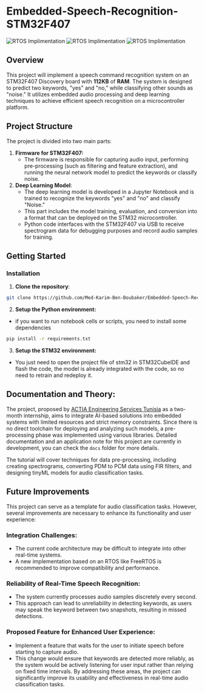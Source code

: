 # Embedded-Speech-Recognition-STM32F407


![RTOS Implimentation](https://img.shields.io/badge/RTOS_Implimentation-In_Progress-orange)
![RTOS Implimentation](https://img.shields.io/badge/license-MIT-green)
![RTOS Implimentation](https://img.shields.io/badge/Version-v1.0.0-blue)
## Overview

This project will implement a speech command recognition system on an STM32F407 Discovery board with **112KB** of **RAM**. The system is designed to predict two keywords, "yes" and "no," while classifying other sounds as "noise." It utilizes embedded audio processing and deep learning techniques to achieve efficient speech recognition on a microcontroller platform.
## Project Structure

The project is divided into two main parts:
1. **Firmware for STM32F407:**
	- The firmware is responsible for capturing audio input, performing pre-processing (such as filtering and feature extraction), and running the neural network model to predict the keywords or classify noise.
2. **Deep Learning Model**:
	- The deep learning model is developed in a Jupyter Notebook and is trained to recognize the keywords "yes" and "no" and classify "Noise."
	- This part includes the model training, evaluation, and conversion into a format that can be deployed on the STM32 microcontroller.
	- Python code interfaces with the STM32F407 via USB to receive spectrogram data for debugging purposes and record audio samples for training.

## Getting Started

### Installation
1. **Clone the repository**:
```bash
git clone https://github.com/Med-Karim-Ben-Boubaker/Embedded-Speech-Recognition-STM32F407.git
```
2. **Setup the Python environment:**
- if you want to run notebook cells or scripts, you need to install some dependencies
```bash
pip install -r requirements.txt
```
3. **Setup the STM32 environment:**
- You just need to open the project file of stm32 in STM32CubeIDE and flash the code, the model is already integrated with the code, so no need to retrain and redeploy it.

## Documentation and Theory:

The project, proposed by [ACTIA Engineering Services Tunisia](https://www.actia.com/pays/tunisie/) as a two-month internship, aims to integrate AI-based solutions into embedded systems with limited resources and strict memory constraints. Since there is no direct toolchain for deploying and analyzing such models, a pre-processing phase was implemented using various libraries. Detailed documentation and an application note for this project are currently in development, you can check the `docs` folder for more details.

The tutorial will cover techniques for data pre-processing, including creating spectrograms, converting PDM to PCM data using FIR filters, and designing tinyML models for audio classification tasks.

## Future Improvements

This project can serve as a template for audio classification tasks. However, several improvements are necessary to enhance its functionality and user experience:
### Integration Challenges:
- The current code architecture may be difficult to integrate into other real-time systems.
- A new implementation based on an RTOS like FreeRTOS is recommended to improve compatibility and performance.
### Reliability of Real-Time Speech Recognition:
- The system currently processes audio samples discretely every second.
- This approach can lead to unreliability in detecting keywords, as users may speak the keyword between two snapshots, resulting in missed detections.
### Proposed Feature for Enhanced User Experience:
- Implement a feature that waits for the user to initiate speech before starting to capture audio.
- This change would ensure that keywords are detected more reliably, as the system would be actively listening for user input rather than relying on fixed time intervals.
By addressing these areas, the project can significantly improve its usability and effectiveness in real-time audio classification tasks.
